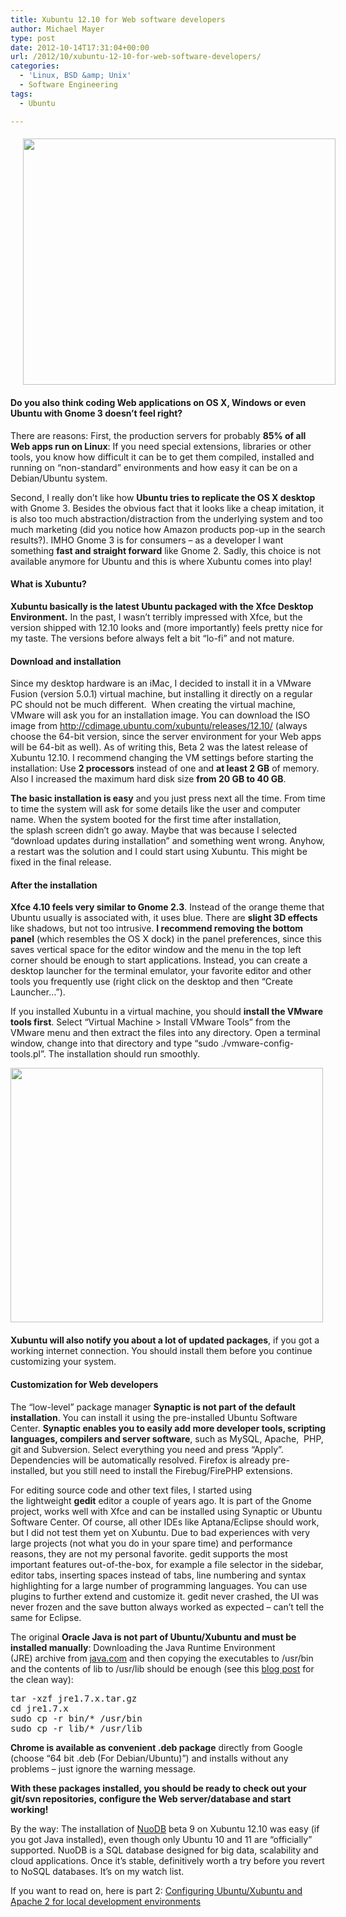 ```yaml
---
title: Xubuntu 12.10 for Web software developers
author: Michael Mayer
type: post
date: 2012-10-14T17:31:04+00:00
url: /2012/10/xubuntu-12-10-for-web-software-developers/
categories:
  - 'Linux, BSD &amp; Unix'
  - Software Engineering
tags:
  - Ubuntu

---
```

#### [<img class="alignright size-medium wp-image-1802" style="margin-left: 20px; margin-bottom: 20px;" title="Xubuntu 12.10 with Terminal and Gedit" src="https://blog.liquidbytes.net/wp-content/uploads/2012/10/desktop1-500x394.png" alt="" width="500" height="394" srcset="/wp-content/uploads/2012/10/desktop1-500x394.png 500w, /wp-content/uploads/2012/10/desktop1.png 923w" sizes="(max-width: 500px) 100vw, 500px" />][1]Do you also think coding Web applications on OS X, Windows or even Ubuntu with Gnome 3 doesn&#8217;t feel right?

There are reasons: First, the production servers for probably **85% of all Web apps run on Linux**: If you need special extensions, libraries or other tools, you know how difficult it can be to get them compiled, installed and running on &#8220;non-standard&#8221; environments and how easy it can be on a Debian/Ubuntu system.

Second, I really don&#8217;t like how **Ubuntu tries to replicate the OS X desktop** with Gnome 3. Besides the obvious fact that it looks like a cheap imitation, it is also too much abstraction/distraction from the underlying system and too much marketing (did you notice how Amazon products pop-up in the search results?). IMHO Gnome 3 is for consumers &#8211; as a developer I want something **fast and straight forward** like Gnome 2. Sadly, this choice is not available anymore for Ubuntu and this is where Xubuntu comes into play!

#### What is Xubuntu?

**Xubuntu basically is the latest Ubuntu packaged with the Xfce Desktop Environment.** In the past, I wasn&#8217;t terribly impressed with Xfce, but the version shipped with 12.10 looks and (more importantly) feels pretty nice for my taste. The versions before always felt a bit &#8220;lo-fi&#8221; and not mature.

#### Download and installation

Since my desktop hardware is an iMac, I decided to install it in a VMware Fusion (version 5.0.1) virtual machine, but installing it directly on a regular PC should not be much different.  When creating the virtual machine, VMware will ask you for an installation image. You can download the ISO image from <http://cdimage.ubuntu.com/xubuntu/releases/12.10/> (always choose the 64-bit version, since the server environment for your Web apps will be 64-bit as well). As of writing this, Beta 2 was the latest release of Xubuntu 12.10. I recommend changing the VM settings before starting the installation: Use **2 processors** instead of one and **at least 2 GB** of memory. Also I increased the maximum hard disk size **from 20 GB to 40 GB**.

**The basic installation is easy** and you just press next all the time. From time to time the system will ask for some details like the user and computer name. When the system booted for the first time after installation, the splash screen didn&#8217;t go away. Maybe that was because I selected &#8220;download updates during installation&#8221; and something went wrong. Anyhow, a restart was the solution and I could start using Xubuntu. This might be fixed in the final release.

#### After the installation

**Xfce 4.10 feels very similar to Gnome 2.3**. Instead of the orange theme that Ubuntu usually is associated with, it uses blue. There are **slight 3D effects** like shadows, but not too intrusive. **I recommend removing the bottom panel** (which resembles the OS X dock) in the panel preferences, since this saves vertical space for the editor window and the menu in the top left corner should be enough to start applications. Instead, you can create a desktop launcher for the terminal emulator, your favorite editor and other tools you frequently use (right click on the desktop and then &#8220;Create Launcher&#8230;&#8221;).

If you installed Xubuntu in a virtual machine, you should **install the VMware tools first**. Select &#8220;Virtual Machine > Install VMware Tools&#8221; from the VMware menu and then extract the files into any directory. Open a terminal window, change into that directory and type &#8220;sudo ./vmware-config-tools.pl&#8221;. The installation should run smoothly.

**[<img class="alignleft size-medium wp-image-1754" style="margin-right: 20px; margin-bottom: 20px;" title="Synaptic Package Manager" src="https://blog.liquidbytes.net/wp-content/uploads/2012/10/Synaptic-500x407.png" alt="" width="500" height="407" srcset="/wp-content/uploads/2012/10/Synaptic-500x407.png 500w, /wp-content/uploads/2012/10/Synaptic.png 735w" sizes="(max-width: 500px) 100vw, 500px" />][2]Xubuntu will also notify you about a lot of updated packages**, if you got a working internet connection. You should install them before you continue customizing your system.

#### Customization for Web developers

The &#8220;low-level&#8221; package manager **Synaptic is not part of the default installation**. You can install it using the pre-installed Ubuntu Software Center. **Synaptic enables you to easily add more developer tools, scripting languages, compilers and server software**, such as MySQL, Apache,  PHP, git and Subversion. Select everything you need and press &#8220;Apply&#8221;. Dependencies will be automatically resolved. Firefox is already pre-installed, but you still need to install the Firebug/FirePHP extensions.

For editing source code and other text files, I started using the lightweight **gedit** editor a couple of years ago. It is part of the Gnome project, works well with Xfce and can be installed using Synaptic or Ubuntu Software Center. Of course, all other IDEs like Aptana/Eclipse should work, but I did not test them yet on Xubuntu. Due to bad experiences with very large projects (not what you do in your spare time) and performance reasons, they are not my personal favorite. gedit supports the most important features out-of-the-box, for example a file selector in the sidebar, editor tabs, inserting spaces instead of tabs, line numbering and syntax highlighting for a large number of programming languages. You can use plugins to further extend and customize it. gedit never crashed, the UI was never frozen and the save button always worked as expected &#8211; can&#8217;t tell the same for Eclipse.

The original **Oracle Java is not part of Ubuntu/Xubuntu and must be installed manually**: Downloading the Java Runtime Environment (JRE) archive from <a href="http://www.java.com/download/" target="_blank">java.com</a> and then copying the executables to /usr/bin and the contents of lib to /usr/lib should be enough (see this [blog post][3] for the clean way):

<pre>tar -xzf jre1.7.x.tar.gz
cd jre1.7.x
sudo cp -r bin/* /usr/bin 
sudo cp -r lib/* /usr/lib</pre>

**Chrome is available as convenient .deb package** directly from Google (choose &#8220;64 bit .deb (For Debian/Ubuntu)&#8221;) and installs without any problems &#8211; just ignore the warning message.

**With these packages installed, you should be ready to check out your git/svn repositories, configure the Web server/database and start working!**

By the way: The installation of [NuoDB][4] beta 9 on Xubuntu 12.10 was easy (if you got Java installed), even though only Ubuntu 10 and 11 are &#8220;officially&#8221; supported. NuoDB is a SQL database designed for big data, scalability and cloud applications. Once it&#8217;s stable, definitively worth a try before you revert to NoSQL databases. It&#8217;s on my watch list.

If you want to read on, here is part 2: [Configuring Ubuntu/Xubuntu and Apache 2 for local development environments][5]

 [1]: /wp-content/uploads/2012/10/desktop1.png
 [2]: /wp-content/uploads/2012/10/Synaptic.png
 [3]: http://lastzero.net/2012/03/replacing-openjdk-with-oracle-jdk
 [4]: https://www.nuodb.com/
 [5]: http://lastzero.net/2012/10/configuring-ubuntu-and-apache-2-for-development-environments/